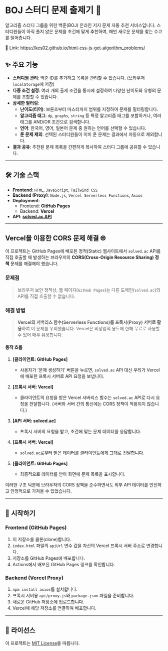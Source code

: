 # BOJ 스터디 문제 출제기 🤖

알고리즘 스터디 그룹을 위한 백준(BOJ) 온라인 저지 문제 자동 추천 서비스입니다. 스터디원들이 아직 풀지 않은 문제를 조건에 맞게 추천하여, 매번 새로운 문제를 찾는 수고를 덜어줍니다.

🔗 Link: https://kes02.github.io/html-css-js-get-algorithm_problems/

## ✨ 주요 기능

  * **스터디원 관리**: 백준 ID를 추가하고 목록을 관리할 수 있습니다. (브라우저 `localStorage`에 저장)
  * **다중 조건 설정**: 여러 개의 출제 조건을 동시에 설정하여 다양한 난이도와 유형의 문제를 조합할 수 있습니다.
  * **상세한 필터링**:
      * **난이도(티어)**: 브론즈부터 마스터까지 범위를 지정하여 문제를 필터링합니다.
      * **알고리즘 태그**: `dp`, `graphs`, `string` 등 특정 알고리즘 태그를 포함하거나, 여러 태그를 AND/OR 조건으로 검색합니다.
      * **언어**: 한국어, 영어, 일본어 문제 중 원하는 언어를 선택할 수 있습니다.
      * **푼 문제 제외**: 선택된 스터디원들이 이미 푼 문제는 결과에서 자동으로 제외합니다.
  * **결과 공유**: 추천된 문제 목록을 간편하게 복사하여 스터디 그룹에 공유할 수 있습니다.

-----

## 🛠️ 기술 스택

  * **Frontend**: `HTML`, `JavaScript`, `Tailwind CSS`
  * **Backend (Proxy)**: `Node.js`, `Vercel Serverless Functions`, `Axios`
  * **Deployment**:
      * Frontend: **GitHub Pages**
      * Backend: **Vercel**
  * **API**: **[solved.ac API](https://www.google.com/search?q=https://solvedac.github.io/unofficial-documentation/%23/)**

-----

## Vercel을 이용한 CORS 문제 해결 🌐

이 프로젝트는 GitHub Pages에 배포된 정적(Static) 웹사이트에서 `solved.ac` API를 직접 호출할 때 발생하는 브라우저의 **CORS(Cross-Origin Resource Sharing) 정책** 문제를 해결해야 했습니다.

### 문제점

> 브라우저 보안 정책상, 웹 페이지(`GitHub Pages`)는 다른 도메인(`solved.ac`)의 API를 직접 호출할 수 없습니다.

### 해결 방법

> **Vercel의 서버리스 함수(Serverless Functions)를 프록시(Proxy) 서버로 활용**하여 이 문제를 우회했습니다. Vercel은 비상업적 용도에 한해 무료로 사용할 수 있어 매우 유용합니다.

#### 동작 흐름

1.  **[클라이언트: GitHub Pages]**

      * 사용자가 '문제 생성하기' 버튼을 누르면, `solved.ac` API 대신 우리가 Vercel에 배포한 프록시 서버로 API 요청을 보냅니다.

2.  **[프록시 서버: Vercel]**

      * 클라이언트의 요청을 받은 Vercel 서버리스 함수는 `solved.ac` API로 다시 요청을 전달합니다. (서버와 서버 간의 통신에는 CORS 정책이 적용되지 않습니다.)

3.  **[API 서버: solved.ac]**

      * 프록시 서버의 요청을 받고, 조건에 맞는 문제 데이터를 응답합니다.

4.  **[프록시 서버: Vercel]**

      * `solved.ac`로부터 받은 데이터를 클라이언트에게 그대로 전달합니다.

5.  **[클라이언트: GitHub Pages]**

      * 최종적으로 데이터를 받아 화면에 문제 목록을 표시합니다.

이러한 구조 덕분에 브라우저의 CORS 정책을 준수하면서도 외부 API 데이터를 안전하고 안정적으로 가져올 수 있었습니다.

-----

## 🚀 시작하기

### Frontend (GitHub Pages)

1.  이 저장소를 클론(clone)합니다.
2.  `index.html` 파일의 `apiUrl` 변수 값을 자신의 Vercel 프록시 서버 주소로 변경합니다.
3.  저장소를 GitHub Pages에 배포합니다.
4.  Actions에서 배포된 GitHub Pages 링크를 확인합니다.

### Backend (Vercel Proxy)

1.  `npm install axios`를 설치합니다.
2.  프록시 서버용 `api/proxy.js`와 `package.json` 파일을 준비합니다.
3.  새로운 GitHub 저장소에 업로드합니다.
4.  Vercel에 해당 저장소를 연결하여 배포합니다.

-----

## 📄 라이선스

이 프로젝트는 [MIT License](https://www.google.com/search?q=LICENSE)를 따릅니다.
